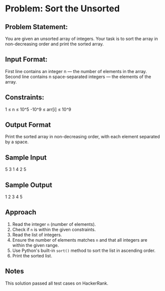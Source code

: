 # Problem: Sort the Unsorted

## Problem Statement:

You are given an unsorted array of integers. Your task is to sort the array in non-decreasing order and print the sorted array.

## Input Format:
First line contains an integer n — the number of elements in the array.
Second line contains n space-separated integers — the elements of the array.

## Constraints:
1 ≤ n ≤ 10^5
-10^9 ≤ arr[i] ≤ 10^9

## Output Format
Print the sorted array in non-decreasing order, with each element separated by a space.

## Sample Input 
5
3 1 4 2 5

## Sample Output 
1 2 3 4 5

## Approach
1. Read the integer `n` (number of elements).
2. Check if `n` is within the given constraints.
3. Read the list of integers.
4. Ensure the number of elements matches `n` and that all integers are within the given range.
5. Use Python's built-in `sort()` method to sort the list in ascending order.
6. Print the sorted list.

## Notes
This solution passed all test cases on HackerRank.

